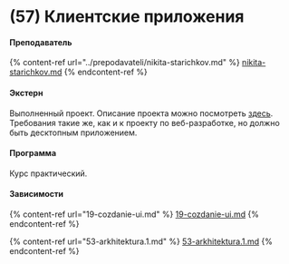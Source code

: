 # (57) Клиентские приложения

#### **Преподаватель**

{% content-ref url="../prepodavateli/nikita-starichkov.md" %}
[nikita-starichkov.md](../prepodavateli/nikita-starichkov.md)
{% endcontent-ref %}

#### Экстерн

Выполненный проект. Описание проекта можно посмотреть [здесь](https://slack-files.com/T288N3Y7N-FEB85505N-7592db9be9). Требования такие же, как и к проекту по веб-разработке, но должно быть десктопным приложением.

#### **Программа**&#x20;

Курс практический.

#### Зависимости

{% content-ref url="19-cozdanie-ui.md" %}
[19-cozdanie-ui.md](19-cozdanie-ui.md)
{% endcontent-ref %}

{% content-ref url="53-arkhitektura.1.md" %}
[53-arkhitektura.1.md](53-arkhitektura.1.md)
{% endcontent-ref %}
